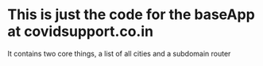# This is just the code for the baseApp at covidsupport.co.in

It contains two core things, a list of all cities and a subdomain router
